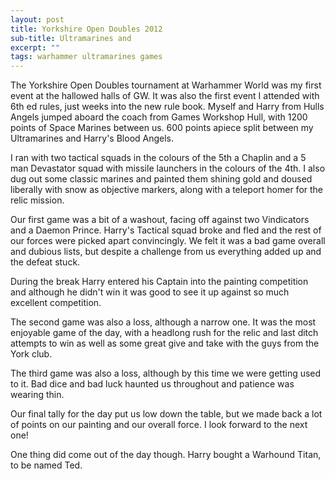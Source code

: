```yaml
---
layout: post
title: Yorkshire Open Doubles 2012
sub-title: Ultramarines and 
excerpt: ""
tags: warhammer ultramarines games
---
```


The Yorkshire Open Doubles tournament at Warhammer World was my first event at the hallowed halls of GW. It was also the first event I attended with 6th ed rules, just weeks into the new rule book. Myself and Harry from Hulls Angels jumped aboard the coach from Games Workshop Hull, with 1200 points of Space Marines between us. 600 points apiece split between my Ultramarines and Harry's Blood Angels.

I ran with two tactical squads in the colours of the 5th a Chaplin  and a 5 man Devastator squad with missile launchers in the colours of the 4th. I also dug out some classic marines and painted them shining gold and doused liberally with snow as objective markers, along with a teleport homer for the relic mission.

Our first game was a bit of a washout, facing off against two Vindicators and a Daemon Prince. Harry's Tactical squad broke and fled and the rest of our forces were picked apart convincingly. We felt it was a bad game overall and dubious lists, but despite a challenge from us everything added up and the defeat stuck.

During the break Harry entered his Captain into the painting competition and although he didn't win it was good to see it up against so much excellent competition.

The second game was also a loss, although a narrow one. It was the most enjoyable game of the day, with a headlong rush for the relic and last ditch attempts to win as well as some great give and take with the guys from the York club.

The third game was also a loss, although by this time we were getting used to it. Bad dice and bad luck haunted us throughout and patience was wearing thin.

Our final tally for the day put us low down the table, but we made back a lot of points on our painting and our overall force. I look forward to the next one!

One thing did come out of the day though. Harry bought a Warhound Titan, to be named Ted.

